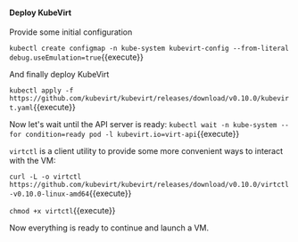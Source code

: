 #### Deploy KubeVirt

Provide some initial configuration

`kubectl create configmap -n kube-system kubevirt-config --from-literal debug.useEmulation=true`{{execute}}

And finally deploy KubeVirt

`kubectl apply -f https://github.com/kubevirt/kubevirt/releases/download/v0.10.0/kubevirt.yaml`{{execute}}

Now let's wait until the API server is ready:
`kubectl wait -n kube-system --for condition=ready pod -l kubevirt.io=virt-api`{{execute}}


`virtctl` is a client utility to provide some more convenient ways to interact with the VM:

`curl -L -o virtctl https://github.com/kubevirt/kubevirt/releases/download/v0.10.0/virtctl-v0.10.0-linux-amd64`{{execute}}

`chmod +x virtctl`{{execute}}

Now everything is ready to continue and launch a VM.
